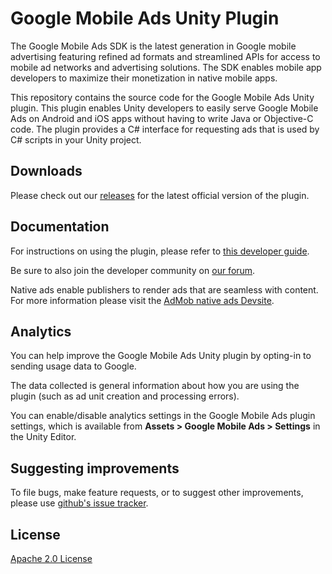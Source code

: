 # Google Mobile Ads Unity Plugin

The Google Mobile Ads SDK is the latest generation in Google mobile advertising
featuring refined ad formats and streamlined APIs for access to mobile ad
networks and advertising solutions. The SDK enables mobile app developers to
maximize their monetization in native mobile apps.

This repository contains the source code for the Google Mobile Ads Unity
plugin. This plugin enables Unity developers to easily serve Google Mobile Ads
on Android and iOS apps without having to write Java or Objective-C code.
The plugin provides a C# interface for requesting ads that is used by C#
scripts in your Unity project.

## Downloads

Please check out our
[releases](//github.com/googleads/googleads-mobile-unity/releases)
for the latest official version of the plugin.

## Documentation

For instructions on using the plugin, please refer to
[this developer guide](//firebase.google.com/docs/admob/unity/start).

Be sure to also join the developer community on
[our forum](//groups.google.com/forum/#!categories/google-admob-ads-sdk/game-engines).

Native ads enable publishers to render ads that are seamless with content.
For more information please visit the [AdMob native ads Devsite](https://developers.google.com/admob/unity/native-advanced-unified).

## Analytics

You can help improve the Google Mobile Ads Unity plugin by opting-in to sending
usage data to Google.

The data collected is general information about how you are using the plugin
(such as ad unit creation and processing errors).

You can enable/disable analytics settings in the Google Mobile Ads plugin
settings, which is available from **Assets > Google Mobile Ads > Settings**
in the Unity Editor.

## Suggesting improvements

To file bugs, make feature requests, or to suggest other improvements,
please use [github's issue tracker](//github.com/googleads/googleads-mobile-unity/issues).

## License

[Apache 2.0 License](http://www.apache.org/licenses/LICENSE-2.0.html)
